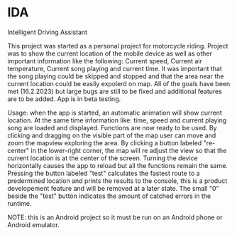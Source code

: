 # IDA
Intelligent Driving Assistant

This project was started as a personal project for motorcycle riding. Project was to show the current location of the mobile device as well as other important information like the following: Current speed, Current air temperature, Current song playing and current time. It was important that the song playing could be skipped and stopped and that the area near the current location could be easily expolerd on map. All of the goals have been met (16.2.2023) but large bugs are still to be fixed and additional features are to be added. App is in beta testing.

Usage: when the app is started, an automatic animation will show current location. At the same time information like: time, speed and current playing song are loaded and displayed. Functions are now ready to be used. By clicking and dragging on the visible part of the map user can move and zoom the mapview exploring the area. By clicking a button labeled "re-center" in the lower-right corner, the map will re adjust the view so that the current location is at the center of the screen. Turning the device horizontally causes the app to reload but all the functions remain the same. Pressing the button labeled "test" calculates the fastest route to a predermined location and prints the results to the console, this is a product developement feature and will be removed at a later state. The small "0" beside the "test" button indicates the amount of catched errors in the runtime. 

NOTE: this is an Android project so it must be run on an Android phone or Android emulator. 
